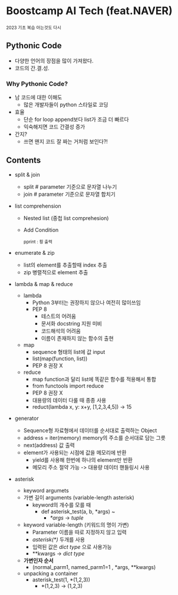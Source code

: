 # Boostcamp AI Tech (feat.NAVER)

<sup>
2023 기초 복습 아는것도 다시
</sup>

## Pythonic Code
- 다양한 언어의 장점을 많이 가져왔다.
- 코드의 간.결.성.

### Why Pythonic Code?
- 남 코드에 대한 이해도
  - 많은 개발자들이 python 스타일로 코딩
- 효율
  - 단순 for loop append보다 list가 조금 더 빠르다
  - 익숙해지면 코드 간결성 증가
- 간지?
  - 쓰면 왠지 코드 잘 짜는 거처럼 보인다?!

## Contents
- split & join
  - split # parameter 기준으로 문자열 나누기
  - join  # parameter 기준으로 문자열 합치기  
- list comprehension
  - Nested list (중첩 list comprehesion)
  - Add Condition

    <sup>pprint : 횡 출력</sup>


- enumerate & zip
  - list의 element를 추출할때 index 추출
  - zip 병렬적으로 element 추출
- lambda & map & reduce
  - lambda 
    - Python 3부터는 권장하지 않으나 여전히 많이쓰임
    - PEP 8 
      - 테스트의 어려움  
      - 문서화 docstring 지원 미비
      - 코드해석의 어려움
      - 이름이 존재하지 않는 함수의 출현
  - map 
    - sequence 형태의 list에 값 input
    - list(map(function, list))
    - PEP 8 권장 X
  - reduce
    - map function과 달리 list에 똑같은 함수를 적용해서 통합
    - from functools import reduce
    - PEP 8 권장 X
    - 대용량의 데이터 다룰 때 종종 사용
    - reduct(lambda x, y: x+y, [1,2,3,4,5]) -> 15
- generator
  - Sequence형 자료형에서 데이터를 순서대로 출력하는 Object
  - address = iter(memory) memory의 주소를 순서대로 담는 그릇
  - next(address) 값 출력
  - element가 사용되는 시점에 값을 메모리에 반환
    - yield를 사용해 한번에 하나의 element만 반환
    - 메모리 주소 절약 가능 -> 대용량 데이터 핸들링시 사용
- asterisk
  - keyword argumets
  - 가변 길이 arguments (variable-length asterisk)
    - keyword의 개수를 모를 때 
      - def asterisk_test(a, b, *args) ~
        - _*args_ -> _tuple_
  - keyword variable-length (키워드의 명이 가변)
    - Parameter 이름을 따로 지정하지 않고 입력
    - _asterisk(*)_ 두개를 사용
    - 입력된 값은 _dict type_ 으로 사용가능
    - **kwargs -> _dict type_
  - __가변인자 순서__
    - (normal_parm1, named_parm1=1 , *args, **kwargs)
  - unpacking a container
    - asterisk_test(1, *(1,2,3))
      - *(1,2,3) -> (1,2,3)